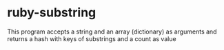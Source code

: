 # ruby-substring
This program accepts a string and an array (dictionary) as arguments and returns a hash with keys of substrings and a count as value

